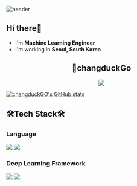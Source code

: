 
![header](https://capsule-render.vercel.app/api?text=changduckGO&type=Waving&fontsize=90&color=23D96C&fontColor=FFFFFF&height=400)


<!--
**changduckGO/changduckGO** is a ✨ _special_ ✨ repository because its `README.md` (this file) appears on your GitHub profile.

Here are some ideas to get you started:

- 🔭 I’m currently working on ...
- 🌱 I’m currently learning ...
- 👯 I’m looking to collaborate on ...
- 🤔 I’m looking for help with ...
- 💬 Ask me about ...
- 📫 How to reach me: ...
- 😄 Pronouns: ...
- ⚡ Fun fact: ...
-->
## Hi there👋 
- I'm **Machine Learning Engineer**
- I'm working in **Seoul, South Korea**

## <center>🌟changduckGo</center>
<div align=center>
  <a href="https://hits.seeyoufarm.com"><img src="https://hits.seeyoufarm.com/api/count/incr/badge.svg?url=https%3A%2F%2Fgithub.com%2FchangduckGO&count_bg=%2379C83D&title_bg=%23555555&icon=pytorch.svg&icon_color=%2319D597&title=hits&edge_flat=false"/></a>
</div>

  
[![changduckGO's GitHub stats](https://github-readme-stats.vercel.app/api?username=changduckGO&&theme=vue)](https://github.com/changduckGO/github-readme-stats)

## 🛠Tech Stack🛠
### Language 
<div>
  <img src="https://img.shields.io/badge/Python-3766AB?style=flat-square&logo=Python&logoColor=white"/> 
  <img src="https://img.shields.io/badge/R-276DC3?style=flat-square&logo=R&logoColor=white"/>
</div>

### Deep Learning Framework
<div>
  <img src="https://img.shields.io/badge/PyTorch Lightning-792EE5?style=flat-square&logo=PyTorch Lightning&logoColor=white"/>
  <img src="https://img.shields.io/badge/PyTorch-EE4C2C?style=flat-square&logo=PyTorch&logoColor=white"/>
</div>

